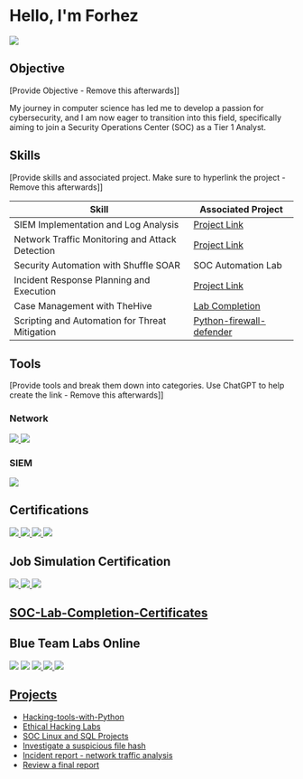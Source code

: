 # Hello, I'm Forhez
<a href="https://linkedin.com/in/forhez-ahmad-afnan-3b3b6223a"><img src="https://img.shields.io/badge/-LinkedIn-0072b1?&style=for-the-badge&logo=linkedin&logoColor=white" /></a>





## Objective
[Provide Objective - Remove this afterwards]]

My journey in computer science has led me to develop a passion for cybersecurity, and I am now eager to transition into this field, specifically aiming to join a Security Operations Center (SOC) as a Tier 1 Analyst.

## Skills
[Provide skills and associated project. Make sure to hyperlink the project - Remove this afterwards]]

| Skill                                         | Associated Project         |
|-----------------------------------------------|----------------------------|
| SIEM Implementation and Log Analysis          | <a href="https://elearning.securityblue.team/public/lab-certificate/196b7f78-2c5f-4a73-a456-acc55d73f8f4">Project Link</a>|
| Network Traffic Monitoring and Attack Detection | <a href="https://drive.google.com/drive/folders/1CloicmtvSXv3P72lByZ0wAoTEqeTA7cT">Project Link</a>|
| Security Automation with Shuffle SOAR         | SOC Automation Lab|
| Incident Response Planning and Execution      | <a href="https://drive.google.com/drive/folders/1NdICP1eD31Q1OZWP1CYH3oDC-0WHBKzN?usp=sharing">Project Link</a>|
| Case Management with TheHive                  | <a href="https://elearning.securityblue.team/public/lab-certificate/97449d84-2ab5-4a82-853c-e4311739b033">Lab Completion</a>|
| Scripting and Automation for Threat Mitigation | <a href="https://github.com/afnanxb0/Python-firewall-defender">Python-firewall-defender</a>|

## Tools
[Provide tools and break them down into categories. Use ChatGPT to help create the link - Remove this afterwards]]

### Network
<div>
    <a href="https://elearning.securityblue.team/public/lab-certificate/730caf39-a177-43c1-ab73-560abadd4eb2"> <img src="https://img.shields.io/badge/-Wireshark-1679A7?&style=for-the-badge&logo=Wireshark&logoColor=white" /> </a>
    <a href="https://github.com/afnanxb0/Explore-signatures-and-logs-with-Suricata"> <img src="https://img.shields.io/badge/-Suricata-EF3B2D?&style=for-the-badge&logo=Suricata&logoColor=white" /> </a>
</div>



### SIEM
<div>
    <a href="https://elearning.securityblue.team/public/lab-certificate/47fcbe86-6367-46d8-a095-cf94930ebcd4" > <img src="https://img.shields.io/badge/-Splunk-000000?&style=for-the-badge&logo=Splunk&logoColor=white" /> </a>
</div>

## Certifications

<div>
<a href="https://www.credly.com/badges/1e20bbc7-5b0c-45e4-9b79-e200897e06cf/public_url"> <img src="https://img.shields.io/badge/Security%20Blue%20Team%20Level%201-blue?logo=Security%20Blue%20Team" /> </a>   
<a href="https://www.credly.com/badges/d25ebe26-2d36-4179-bb0f-59771fbd0a2f/public_url"> <img src="https://img.shields.io/badge/Google%20Cybersecurity%20Certificate-red?logo=google" /> </a>
<a href="https://www.credly.com/badges/d25ebe26-2d36-4179-bb0f-59771fbd0a2f/public_url"> <img src="https://img.shields.io/badge/CISCO%20Ethical%20Hacker-blue?logo=cisco" /> </a>
<a href="https://www.credly.com/badges/40ca4a3c-7218-404c-aee3-0eb51a6442cc/public_url"> <img src="https://img.shields.io/badge/CISCO%20Networking%20Basics-blue?logo=cisco" /> </a>    
</div>

## Job Simulation Certification
<div>
<a href="https://forage-uploads-prod.s3.amazonaws.com/completion-certificates/J.P.%20Morgan/gWbW5qHAChqQBGWpA_JPMorgan%20Chase%20&%20Co._ZhXNXRZmHDvyxNAPE_1704570706370_completion_certificate.pdf"> <img src="https://img.shields.io/badge/JPMorgan%20Chase%20&%20Co.%20--%20Cybersecurity%20Job%20Simulation-blue?logo=JPMorgan" /> </a>
<a href="https://forage-uploads-prod.s3.amazonaws.com/completion-certificates/mastercard/vcKAB5yYAgvemepGQ_Mastercard_ZhXNXRZmHDvyxNAPE_1704561614549_completion_certificate.pdf"> <img src="https://img.shields.io/badge/Mastercard%20--%20Cybersecurity%20Job%20Simulation-blue?logo=mastercard" /> </a>
<a href="https://forage-uploads-prod.s3.amazonaws.com/completion-certificates/Telstra%20AU/RNhbu8QnDzthwynEf_Telstra_ZhXNXRZmHDvyxNAPE_1704579562669_completion_certificate.pdf"> <img src="https://img.shields.io/badge/Telstra%20--%20Cybersecurity%20Job%20Simulation-blue?logo=telstra" /> </a>
</div>

## <a href="https://github.com/afnanxb0/SOC-Lab-Completion-Certificates/tree/main">SOC-Lab-Completion-Certificates</a>


## Blue Team Labs Online
<div>
<a href="https://blueteamlabs.online/achievement/share/57898/32"> <img src="https://img.shields.io/badge/DeepBlueCli%20and%20Event%20Log%20Analysis-blue" /></a>
<a href="https://blueteamlabs.online/achievement/share/challenge/57898/7" > <img src="https://img.shields.io/badge/Malware%20Powershell%20Analysis-blue" /></a>
<a href="https://blueteamlabs.online/achievement/share/challenge/57898/16" > <img src="https://img.shields.io/badge/Phishing%20Analysis-blue" /> </a>
<a href="https://blueteamlabs.online/achievement/share/challenge/57898/24" > <img src="https://img.shields.io/badge/Phishing%20Analysis%202-blue" /> </a>
<a href="https://blueteamlabs.online/achievement/share/challenge/57898/3" > <img src="https://img.shields.io/badge/Wireshark-Network%20Analysis%20Ransomware-1679A7?&style=for-the-badge&logo=Wireshark&logoColor=white"</a>
</div>

## Projects
- <a href="https://github.com/afnanxb0/Hacking-tools-with-Python">Hacking-tools-with-Python</a>
- <a href="https://drive.google.com/drive/folders/1vyU2WUYWtXi5CzPepiT402ka7Kc0JY5j?usp=drive_link">Ethical Hacking Labs</a>
- <a href="https://drive.google.com/drive/folders/19BlVjuSdUXVADhMgBFSTXCetK3RyvjHN?usp=sharing">SOC Linux and SQL Projects</a>
- <a href="https://drive.google.com/drive/folders/1T37zIM39l0JHpPpPw6p341QwHTAwxPEf?usp=sharing">Investigate a suspicious file hash</a>
- <a href="https://drive.google.com/drive/folders/1Uc2jU8sIUgJT2IYtJYHoPYnlnWRfyRI5">Incident report - network traffic analysis</a>
- <a href="https://drive.google.com/drive/folders/1fmOwRE4SJUaxBKrGrAEmoC-v6whjLPEc?usp=sharing">Review a final report</a>
  
